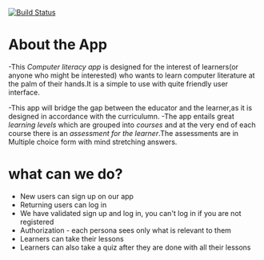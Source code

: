 [![Build Status](https://app.travis-ci.com/WeHaveJoy/computer_literacy.svg?branch=master)](https://app.travis-ci.com/WeHaveJoy/computer_literacy)


# About the App
 -This *Computer literacy app* is designed for the interest of learners(or anyone who might be    interested) 
  who wants to learn computer literature at the palm of their hands.It is a simple to use with quite  friendly user interface.

 -This app will bridge the gap between the educator and the learner,as it is designed in accordance with the curriculumn.
 -The app entails great *learning levels* which are grouped into *courses* and at the very end of each course there is an *assessment for the learner*.The assessments are in Multiple choice form with mind stretching answers.



# what can we do?

 - New users can sign up on our app
 - Returning users can log in
 - We have validated sign up and log in, you can't log in if you are not registered
 - Authorization - each persona sees only what is relevant to them
 - Learners can take their lessons
 - Learners can also take a quiz after they are done with all their lessons



